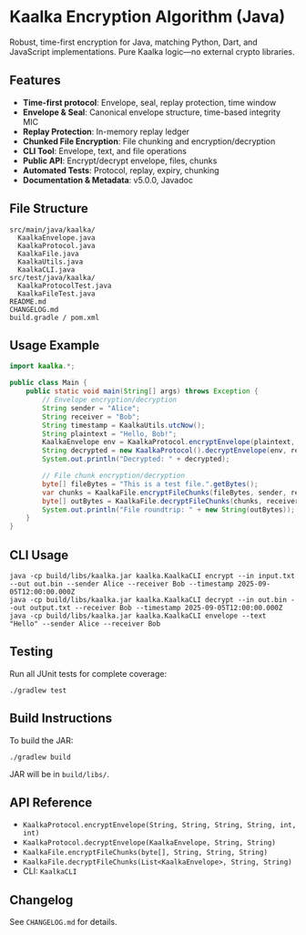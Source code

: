 # Kaalka Encryption Algorithm (Java)

Robust, time-first encryption for Java, matching Python, Dart, and JavaScript implementations. Pure Kaalka logic—no external crypto libraries.

## Features
- **Time-first protocol**: Envelope, seal, replay protection, time window
- **Envelope & Seal**: Canonical envelope structure, time-based integrity MIC
- **Replay Protection**: In-memory replay ledger
- **Chunked File Encryption**: File chunking and encryption/decryption
- **CLI Tool**: Envelope, text, and file operations
- **Public API**: Encrypt/decrypt envelope, files, chunks
- **Automated Tests**: Protocol, replay, expiry, chunking
- **Documentation & Metadata**: v5.0.0, Javadoc

## File Structure
```
src/main/java/kaalka/
  KaalkaEnvelope.java
  KaalkaProtocol.java
  KaalkaFile.java
  KaalkaUtils.java
  KaalkaCLI.java
src/test/java/kaalka/
  KaalkaProtocolTest.java
  KaalkaFileTest.java
README.md
CHANGELOG.md
build.gradle / pom.xml
```

## Usage Example
```java
import kaalka.*;

public class Main {
    public static void main(String[] args) throws Exception {
        // Envelope encryption/decryption
        String sender = "Alice";
        String receiver = "Bob";
        String timestamp = KaalkaUtils.utcNow();
        String plaintext = "Hello, Bob!";
        KaalkaEnvelope env = KaalkaProtocol.encryptEnvelope(plaintext, sender, receiver, timestamp, 120, 1);
        String decrypted = new KaalkaProtocol().decryptEnvelope(env, receiver, timestamp);
        System.out.println("Decrypted: " + decrypted);

        // File chunk encryption/decryption
        byte[] fileBytes = "This is a test file.".getBytes();
        var chunks = KaalkaFile.encryptFileChunks(fileBytes, sender, receiver, timestamp);
        byte[] outBytes = KaalkaFile.decryptFileChunks(chunks, receiver, timestamp);
        System.out.println("File roundtrip: " + new String(outBytes));
    }
}
```

## CLI Usage
```
java -cp build/libs/kaalka.jar kaalka.KaalkaCLI encrypt --in input.txt --out out.bin --sender Alice --receiver Bob --timestamp 2025-09-05T12:00:00.000Z
java -cp build/libs/kaalka.jar kaalka.KaalkaCLI decrypt --in out.bin --out output.txt --receiver Bob --timestamp 2025-09-05T12:00:00.000Z
java -cp build/libs/kaalka.jar kaalka.KaalkaCLI envelope --text "Hello" --sender Alice --receiver Bob
```

## Testing
Run all JUnit tests for complete coverage:
```
./gradlew test
```

## Build Instructions
To build the JAR:
```
./gradlew build
```
JAR will be in `build/libs/`.

## API Reference
- `KaalkaProtocol.encryptEnvelope(String, String, String, String, int, int)`
- `KaalkaProtocol.decryptEnvelope(KaalkaEnvelope, String, String)`
- `KaalkaFile.encryptFileChunks(byte[], String, String, String)`
- `KaalkaFile.decryptFileChunks(List<KaalkaEnvelope>, String, String)`
- CLI: `KaalkaCLI`

## Changelog
See `CHANGELOG.md` for details.

